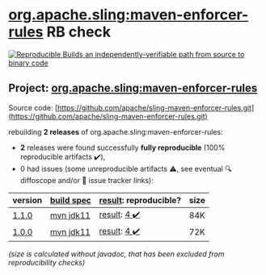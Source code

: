 [org.apache.sling:maven-enforcer-rules](https://central.sonatype.com/artifact/org.apache.sling/maven-enforcer-rules/versions) RB check
=======

[![Reproducible Builds](https://reproducible-builds.org/images/logos/rb.svg) an independently-verifiable path from source to binary code](https://reproducible-builds.org/)

## Project: [org.apache.sling:maven-enforcer-rules](https://central.sonatype.com/artifact/org.apache.sling/maven-enforcer-rules/versions)

Source code: [https://github.com/apache/sling-maven-enforcer-rules.git](https://github.com/apache/sling-maven-enforcer-rules.git)

rebuilding **2 releases** of org.apache.sling:maven-enforcer-rules:
- **2** releases were found successfully **fully reproducible** (100% reproducible artifacts :heavy_check_mark:),
- 0 had issues (some unreproducible artifacts :warning:, see eventual :mag: diffoscope and/or :memo: issue tracker links):

| version | [build spec](/BUILDSPEC.md) | [result](https://reproducible-builds.org/docs/jvm/): reproducible? | size |
| -- | --------- | ------ | -- |
| [1.1.0](https://search.maven.org/artifact/org.apache.sling/maven-enforcer-rules/1.1.0/pom) | [mvn jdk11](maven-enforcer-rules-1.1.0.buildspec) | [result](maven-enforcer-rules-1.1.0.buildinfo): [4 :heavy_check_mark: ](maven-enforcer-rules-1.1.0.buildcompare) | 84K |
| [1.0.0](https://search.maven.org/artifact/org.apache.sling/maven-enforcer-rules/1.0.0/pom) | [mvn jdk11](maven-enforcer-rules-1.0.0.buildspec) | [result](maven-enforcer-rules-1.0.0.buildinfo): [4 :heavy_check_mark: ](maven-enforcer-rules-1.0.0.buildcompare) | 72K |

<i>(size is calculated without javadoc, that has been excluded from reproducibility checks)</i>
